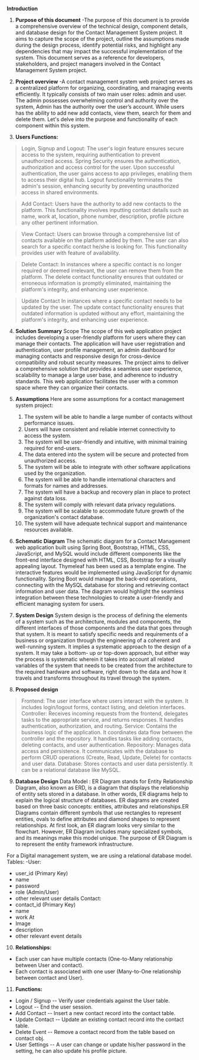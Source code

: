 **Introduction**
1. **Purpose of this document**
-The purpose of this document is to provide a comprehensive overview of the technical design, component details, and database design for the Contact Management System project. It aims to capture the scope of the project, outline the assumptions made during the design process, identify potential risks, and highlight any dependencies that may impact the successful implementation of the system. This document serves as a reference for developers, stakeholders, and project managers involved in the Contact Management System project.

2. **Project overview**
-A contact management system web project serves as a centralized platform for organizing, coordinating, and managing events efficiently. It typically consists of two main user roles: admin and user. The admin possesses overwhelming control and authority over the system, Admin has the authority over the user’s account.  While users has the ability to add new add contacts, view them, search for them and delete them. Let's delve into the purpose and functionality of each component within this system.

3. **Users Functions:**
> Login, Signup and Logout:
The user's login feature ensures secure access to the system, requiring authentication to prevent unauthorized access. Spring Security ensures the authentication, authorization 	and access control for the user.  Upon successful authentication, the user gains access to app privileges, enabling them to access their digital hub. Logout functionality 		terminates the admin's session, enhancing security by preventing unauthorized access in shared environments.

> Add Contact:
Users have the authority to add new contacts to the platform. This functionality involves inputting contact details such as name, work at, location, phone number, description, 	profile picture any other pertinent information.

> View Contact:
Users can browse through a comprehensive list of contacts available on the platform added by them. The user can also search for a specific contact he/she is looking for. This 		functionality provides user with feature of availability.

> Delete Contact:
In instances where a specific contact is no longer required or deemed irrelevant, the user can remove them from the platform. The delete contact functionality ensures that 		outdated or erroneous information is promptly eliminated, maintaining the platform's integrity, and enhancing user experience.

> Update Contact
In instances where a specific contact needs to be updated by the user. The update contact functionality ensures that outdated information is updated without any effort, 		maintaining the platform's integrity, and enhancing user experience.

4. **Solution Summary**
Scope
The scope of this web application project includes developing a user-friendly platform for users where they can manage their contacts. The application will have user registration and authentication, user profile management, an admin dashboard for managing contacts and  responsive design for cross-device compatibility and robust security measures. The project aims to deliver a comprehensive solution that provides a seamless user experience, scalability to manage a large user base, and adherence to industry standards. This web application facilitates the user with a common space where they can organize their contacts. 

5. **Assumptions**
	Here are some assumptions for a contact management system project:
	1.	The system will be able to handle a large number of contacts without performance issues.
	2.	Users will have consistent and reliable internet connectivity to access the system.
	3.	The system will be user-friendly and intuitive, with minimal training required for end-users.
	4.	The data entered into the system will be secure and protected from unauthorized access.
	5.	The system will be able to integrate with other software applications used by the organization.
	6.	The system will be able to handle international characters and formats for names and addresses.
	7.	The system will have a backup and recovery plan in place to protect against data loss.
	8.	The system will comply with relevant data privacy regulations.
	9.	The system will be scalable to accommodate future growth of the organization's contact database.
	10.	The system will have adequate technical support and maintenance resources available.

6. **Schematic Diagram**
The schematic diagram for a Contact Management web application built using Spring Boot, Bootstrap, HTML, CSS, JavaScript, and MySQL would include different components like the front-end interface designed with HTML, CSS, Bootstrap for a visually appealing layout. Thymeleaf has been used as a template engine. The interactive features would be implemented using JavaScript for dynamic functionality. Spring Boot would manage the back-end operations, connecting with the MySQL database for storing and retrieving contact information and user data. The diagram would highlight the seamless integration between these technologies to create a user-friendly and efficient managing system for users.

7. **System Design**
System design is the process of defining the elements of a system such as the architecture, modules and components, the different interfaces of those components and the data that goes through that system. It is meant to satisfy specific needs and requirements of a business or organization through the engineering of a coherent and well-running system. It implies a systematic approach to the design of a system. It may take a bottom- up or top-down approach, but either way the process is systematic wherein it takes into account all related variables of the system that needs to be created from the architecture to the required hardware and software, right down to the data and how it travels and transforms throughout its travel through the system.

8. **Proposed design**
>Frontend: The user interface where users interact with the system. It includes login/logout forms, contact listing, and deletion interfaces. 
>Controller: Receives incoming requests from the frontend, delegates tasks to the appropriate service, and returns responses. It handles authentication, authorization, and routing.
>Service: Contains the business logic of the application. It coordinates data flow between the controller and the repository. It handles tasks like adding contacts, deleting contacts, and user authentication.
>Repository: Manages data access and persistence. It communicates with the database to perform CRUD operations (Create, Read, Update, Delete) for contacts and user data.
>Database: Stores contacts and user data persistently. It can be a relational database like MySQL.

9. **Database Design**
Data Model : 
ER Diagram stands for Entity Relationship Diagram, also known as ERD, is a diagram that displays the relationship of entity sets stored in a database. In other words, ER diagrams help to explain the logical structure of databases. ER diagrams are created based on three basic concepts: entities, attributes and relationships.ER Diagrams contain different symbols that use rectangles to represent entities, ovals to define attributes and diamond shapes to represent relationships. At first look, an ER diagram looks very similar to the flowchart. However, ER Diagram includes many specialized symbols, and its meanings make this model unique. The purpose of ER Diagram is to represent the entity framework infrastructure.
                   
For a Digital management system, we are using a relational database model.
Tables:
-User:
   - user_id (Primary Key)
   - name
   - password
   - role (Admin/User)
   - other relevant user details
Contact:
   - contact_id (Primary Key)
   - name
   - work At
   - Image
   - description
   - other relevant event details

10. **Relationships:**
   - Each user can have multiple contacts (One-to-Many relationship between User and contact).
   - Each contact is associated with one user (Many-to-One relationship between contact and User).

11. **Functions:**
    
- Login / Signup
   -- Verify user credentials against the User table.
- 	Logout
   -- End the user session.
- 	Add Contact
   -- Insert a new contact record into the contact table.
-	Update Contact
   -- Update an existing contact record into the contact table.
-	Delete Event
   -- Remove a contact record from the table based on contact obj.
-	User Settings
   -- A user can change or update his/her password in the setting, he can also update his profile picture.
